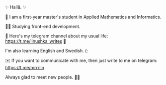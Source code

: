 ✨ Hallå. ✨

🐣 I am a first-year master's student in Applied Mathematics and Informatics.

👩‍💻 Studying front-end development.

🌿 Here's my telegram channel about my usual life: https://t.me/linushka_writes 🌿

I'm also learning English and Swedish. (:

✉️ If you want to communicate with me, then just write to me on telegram: https://t.me/mrrrlin

Always glad to meet new people. 🙋‍♀️
<!--
**mrrlin/mrrlin** is a ✨ _special_ ✨ repository because its `README.md` (this file) appears on your GitHub profile.

Here are some ideas to get you started:

- 🔭 I’m currently working on ...
- 🌱 I’m currently learning ...
- 👯 I’m looking to collaborate on ...
- 🤔 I’m looking for help with ...
- 💬 Ask me about ...
- 📫 How to reach me: ...
- 😄 Pronouns: ...
- ⚡ Fun fact: ...
-->
